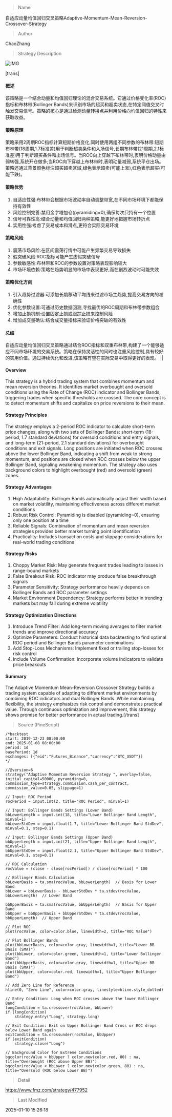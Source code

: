 
> Name

自适应动量均值回归交叉策略Adaptive-Momentum-Mean-Reversion-Crossover-Strategy

> Author

ChaoZhang

> Strategy Description

![IMG](https://www.fmz.com/upload/asset/11e90d1a2f18aa07266.png)

[trans]
#### 概述
该策略是一个结合动量和均值回归理论的混合交易系统。它通过价格变化率(ROC)指标和布林带(Bollinger Bands)来识别市场的超买和超卖状态,在特定阈值交叉时触发交易信号。策略的核心是通过检测动量转换点并利用价格向均值回归的特性来获取收益。

#### 策略原理
策略采用2周期ROC指标计算短期价格变化,同时使用两组不同参数的布林带:短期布林带(18周期,1.7标准差)用于判断超卖条件和入场信号,长期布林带(21周期,2.1标准差)用于判断超买条件和出场信号。当ROC向上穿越下布林带时,表明价格动量由弱转强,系统开仓做多;当ROC向下穿越上布林带时,表明动量减弱,系统平仓出场。策略还通过背景颜色标注超买超卖区域,绿色表示超卖(可能上涨),红色表示超买(可能下跌)。

#### 策略优势
1. 自适应性强:布林带会根据市场波动率自动调整带宽,在不同市场环境下都能保持有效性
2. 风险控制完善:禁用金字塔加仓(pyramiding=0),确保每次只持有一个位置
3. 信号可靠性高:结合动量和均值回归两种策略,能更好地把握市场转折点
4. 实用性强:考虑了交易成本和滑点,更符合实际交易环境

#### 策略风险
1. 震荡市场风险:在区间震荡行情中可能产生频繁交易导致损失
2. 假突破风险:ROC指标可能产生虚假突破信号
3. 参数敏感性:布林带和ROC的参数设置对策略表现影响较大
4. 市场环境依赖:策略在趋势明显的市场中表现更好,而在剧烈波动时可能失效

#### 策略优化方向
1. 引入趋势过滤器:可添加长期移动平均线来过滤市场主趋势,提高交易方向的准确性
2. 优化参数设置:可通过历史数据回测,寻找最优的ROC周期和布林带参数组合
3. 增加止损机制:设置固定止损或跟踪止损来控制风险
4. 增加成交量确认:结合成交量指标来验证价格突破的有效性

#### 总结
自适应动量均值回归交叉策略通过结合ROC指标和双重布林带,构建了一个能够适应不同市场环境的交易系统。策略在保持灵活性的同时也注重风险控制,具有较好的实用价值。通过持续优化和改进,该策略有望在实际交易中取得更好的表现。 || 

#### Overview
This strategy is a hybrid trading system that combines momentum and mean reversion theories. It identifies market overbought and oversold conditions using the Rate of Change (ROC) indicator and Bollinger Bands, triggering trades when specific thresholds are crossed. The core concept is to detect momentum shifts and capitalize on price reversions to their mean.

#### Strategy Principles
The strategy employs a 2-period ROC indicator to calculate short-term price changes, along with two sets of Bollinger Bands: short-term (18-period, 1.7 standard deviations) for oversold conditions and entry signals, and long-term (21-period, 2.1 standard deviations) for overbought conditions and exit signals. Long positions are initiated when ROC crosses above the lower Bollinger Band, indicating a shift from weak to strong momentum, and positions are closed when ROC crosses below the upper Bollinger Band, signaling weakening momentum. The strategy also uses background colors to highlight overbought (red) and oversold (green) zones.

#### Strategy Advantages
1. High Adaptability: Bollinger Bands automatically adjust their width based on market volatility, maintaining effectiveness across different market conditions
2. Robust Risk Control: Pyramiding is disabled (pyramiding=0), ensuring only one position at a time
3. Reliable Signals: Combination of momentum and mean reversion strategies provides better market turning point identification
4. Practicality: Includes transaction costs and slippage considerations for real-world trading conditions

#### Strategy Risks
1. Choppy Market Risk: May generate frequent trades leading to losses in range-bound markets
2. False Breakout Risk: ROC indicator may produce false breakthrough signals
3. Parameter Sensitivity: Strategy performance heavily depends on Bollinger Bands and ROC parameter settings
4. Market Environment Dependency: Strategy performs better in trending markets but may fail during extreme volatility

#### Strategy Optimization Directions
1. Introduce Trend Filter: Add long-term moving averages to filter market trends and improve directional accuracy
2. Optimize Parameters: Conduct historical data backtesting to find optimal ROC period and Bollinger Bands parameter combinations
3. Add Stop-Loss Mechanisms: Implement fixed or trailing stop-losses for risk control
4. Include Volume Confirmation: Incorporate volume indicators to validate price breakouts

#### Summary
The Adaptive Momentum Mean-Reversion Crossover Strategy builds a trading system capable of adapting to different market environments by combining ROC indicators and dual Bollinger Bands. While maintaining flexibility, the strategy emphasizes risk control and demonstrates practical value. Through continuous optimization and improvement, this strategy shows promise for better performance in actual trading.[/trans]



> Source (PineScript)

``` pinescript
/*backtest
start: 2019-12-23 08:00:00
end: 2025-01-08 08:00:00
period: 1d
basePeriod: 1d
exchanges: [{"eid":"Futures_Binance","currency":"BTC_USDT"}]
*/

//@version=6
strategy("Adaptive Momentum Reversion Strategy ", overlay=false, initial_capital=50000, pyramiding=0, commission_type=strategy.commission.cash_per_contract, commission_value=0.05, slippage=1)

// Input: ROC Period
rocPeriod = input.int(2, title="ROC Period", minval=1)

// Input: Bollinger Bands Settings (Lower Band)
bbLowerLength = input.int(18, title="Lower Bollinger Band Length", minval=1)
bbLowerStdDev = input.float(1.7, title="Lower Bollinger Band StdDev", minval=0.1, step=0.1)

// Input: Bollinger Bands Settings (Upper Band)
bbUpperLength = input.int(21, title="Upper Bollinger Band Length", minval=1)
bbUpperStdDev = input.float(2.1, title="Upper Bollinger Band StdDev", minval=0.1, step=0.1)

// ROC Calculation
rocValue = (close - close[rocPeriod]) / close[rocPeriod] * 100

// Bollinger Bands Calculation
bbLowerBasis = ta.sma(rocValue, bbLowerLength)  // Basis for Lower Band
bbLower = bbLowerBasis - bbLowerStdDev * ta.stdev(rocValue, bbLowerLength)  // Lower Band

bbUpperBasis = ta.sma(rocValue, bbUpperLength)  // Basis for Upper Band
bbUpper = bbUpperBasis + bbUpperStdDev * ta.stdev(rocValue, bbUpperLength)  // Upper Band

// Plot ROC
plot(rocValue, color=color.blue, linewidth=2, title="ROC Value")

// Plot Bollinger Bands
plot(bbLowerBasis, color=color.gray, linewidth=1, title="Lower BB Basis (SMA)")
plot(bbLower, color=color.green, linewidth=1, title="Lower Bollinger Band")
plot(bbUpperBasis, color=color.gray, linewidth=1, title="Upper BB Basis (SMA)")
plot(bbUpper, color=color.red, linewidth=1, title="Upper Bollinger Band")

// Add Zero Line for Reference
hline(0, "Zero Line", color=color.gray, linestyle=hline.style_dotted)

// Entry Condition: Long when ROC crosses above the lower Bollinger Band
longCondition = ta.crossover(rocValue, bbLower)
if (longCondition)
    strategy.entry("Long", strategy.long)

// Exit Condition: Exit on Upper Bollinger Band Cross or ROC drops below Lower Band again
exitCondition = ta.crossunder(rocValue, bbUpper)
if (exitCondition)
    strategy.close("Long")

// Background Color for Extreme Conditions
bgcolor(rocValue > bbUpper ? color.new(color.red, 80) : na, title="Overbought (ROC above Upper BB)")
bgcolor(rocValue < bbLower ? color.new(color.green, 80) : na, title="Oversold (ROC below Lower BB)")
```

> Detail

https://www.fmz.com/strategy/477952

> Last Modified

2025-01-10 15:26:18
